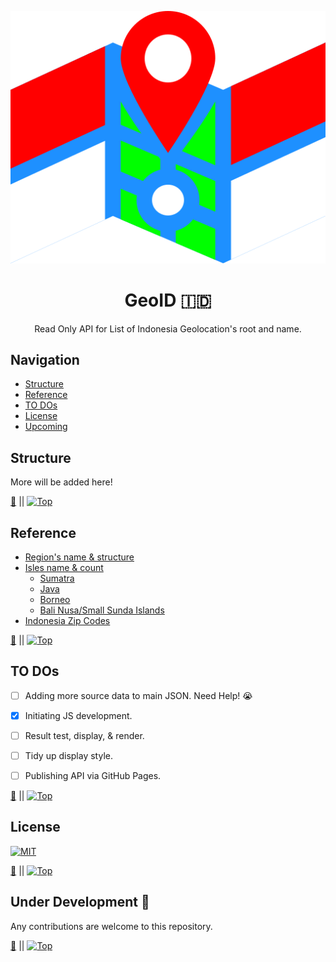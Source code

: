 <div id="up" align="center">

![GeoID](./pub/img/logo.svg)
# GeoID :indonesia:
Read Only API for List of Indonesia Geolocation's root and name.
</div>

## Navigation
- [Structure](#structure)
- [Reference](#reference)
- [TO DOs](#to-dos)
- [License](#license)
- [Upcoming](#under-development-construction)

## Structure
More will be added here!


<div vertical-align="middle">

[:bookmark:](#navigation) ||  [![Top](./pub/img/favicon.ico)](#up)
</div>

## Reference
- [Region's name & structure](https://kodewilayah.id)
- [Isles name & count](https://id.wikipedia.org/wiki/Daftar_pulau_di_Indonesia_menurut_provinsi)
    - [Sumatra](https://id.wikipedia.org/wiki/Daftar_pulau_di_Sumatra)
    - [Java](https://id.wikipedia.org/wiki/Daftar_pulau_di_Jawa)
    - [Borneo](https://id.wikipedia.org/wiki/Daftar_pulau_di_Kalimantan)
    - [Bali Nusa/Small Sunda Islands](https://id.wikipedia.org/wiki/Daftar_pulau_di_Nusa_Tenggara)
- [Indonesia Zip Codes](https://kodeposindo.com)


<div vertical-align="middle">

[:bookmark:](#navigation) ||  [![Top](./pub/img/favicon.ico)](#up)
</div>

## TO DOs
- [ ] Adding more source data to main JSON. Need Help! :sob:
- [x] Initiating JS development.
- [ ] Result test, display, & render.
- [ ] Tidy up display style.
- [ ] Publishing API via GitHub Pages.


<div vertical-align="middle">

[:bookmark:](#navigation) ||  [![Top](./pub/img/favicon.ico)](#up)
</div>

## License
[![MIT](https://shields.io/badge/License-MIT-a31f34?style=for-the-badge&colorA=202020&logoWidth=30&logo=data:image/svg+xml;base64,PD94bWwgdmVyc2lvbj0iMS4wIiBlbmNvZGluZz0idXRmLTgiPz4KPCEtLXphei0tPgo8c3ZnIHhtbG5zPSJodHRwOi8vd3d3LnczLm9yZy8yMDAwL3N2ZyIgaGVpZ2h0PSIxNjYiIHdpZHRoPSIzMjEiPgo8ZyBzdHJva2Utd2lkdGg9IjM1IiBzdHJva2U9IiNBMzFGMzQiPgo8cGF0aCBkPSJtMTcuNSwwdjE2Nm01Ny0xNjZ2MTEzbTU3LTExM3YxNjZtNTctMTY2djMzbTU4LDIwdjExMyIvPgo8cGF0aCBkPSJtMTg4LjUsNTN2MTEzIiBzdHJva2U9IiM4QThCOEMiLz4KPHBhdGggZD0ibTIyOSwxNi41aDkyIiBzdHJva2Utd2lkdGg9IjMzIi8+CjwvZz4KPC9zdmc+Cg==)](./LICENSE)


<div vertical-align="middle">

[:bookmark:](#navigation) ||  [![Top](./pub/img/favicon.ico)](#up)
</div>

## Under Development :construction:
Any contributions are welcome to this repository.


<div vertical-align="middle">

[:bookmark:](#navigation) ||  [![Top](./pub/img/favicon.ico)](#up)
</div>